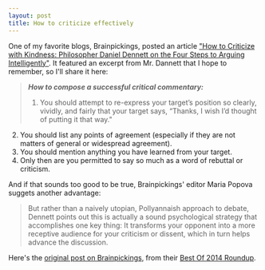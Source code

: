 ```yaml
---
layout: post
title: How to criticize effectively
---
```


One of my favorite blogs, Brainpickings, posted an article ["How to Criticize with Kindness: Philosopher Daniel Dennett on the Four Steps to Arguing Intelligently"](http://www.brainpickings.org/2014/03/28/daniel-dennett-rapoport-rules-criticism/). It featured an excerpt from Mr. Dannett that I hope to remember, so I'll share it here:

> ***How to compose a successful critical commentary:***
> 
> 1. You should attempt to re-express your target’s position so clearly, vividly, and fairly that your target says, “Thanks, I wish I’d thought of putting it that way."
2. You should list any points of agreement (especially if they are not matters of general or widespread agreement).
3. You should mention anything you have learned from your target.
4. Only then are you permitted to say so much as a word of rebuttal or criticism.

And if that sounds too good to be true, Brainpickings' editor Maria Popova suggets another advantage:

> But rather than a naively utopian, Pollyannaish approach to debate, Dennett points out this is actually a sound psychological strategy that accomplishes one key thing: It transforms your opponent into a more receptive audience for your criticism or dissent, which in turn helps advance the discussion.

Here's the [original post on Brainpickings](http://www.brainpickings.org/2014/03/28/daniel-dennett-rapoport-rules-criticism/), from their [Best Of 2014 Roundup](http://www.brainpickings.org/2014/12/30/best-of-2014/).